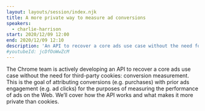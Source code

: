 ```yaml
---
layout: layouts/session/index.njk
title: A more private way to measure ad conversions
speakers:
  - charlie-harrison
start: 2020/12/09 12:00
end: 2020/12/09 12:10
description: 'An API to recover a core ads use case without the need for third-party cookies: conversion measurement'
#youtubeId: jcDfOoWwZcM
---
```


The Chrome team is actively developing an API to recover a core ads use case without the need for third-party cookies: conversion measurement. This is the goal of attributing conversions (e.g. purchases) with prior ads engagement (e.g. ad clicks) for the purposes of measuring the performance of ads on the Web. We’ll cover how the API works and what makes it more private than cookies.
